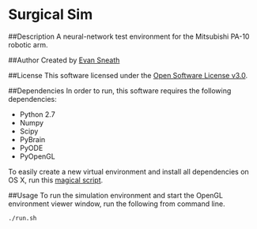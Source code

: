 Surgical Sim
============

##Description
A neural-network test environment for the Mitsubishi PA-10 robotic arm.

##Author
Created by [Evan Sneath](http://github.com/evansneath)

##License
This software licensed under the
[Open Software License v3.0](http://www.opensource.org/licenses/OSL-3.0).

##Dependencies
In order to run, this software requires the following dependencies:

* Python 2.7
* Numpy
* Scipy
* PyBrain
* PyODE
* PyOpenGL

To easily create a new virtual environment and install all dependencies on OS X,
run this [magical script](https://gist.github.com/evansneath/5678215).

##Usage
To run the simulation environment and start the OpenGL environment viewer window,
run the following from command line.

```
./run.sh
```

